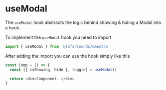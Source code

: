 # useModal

The `useModal` hook abstracts the logic behind showing & hiding a Modal into a hook.

To implement the `useModal` hook you need to import
```js
import { useModal } from '@sofarsounds/maestro'
```

After adding the import you can use the hook simply like this
```js
const Comp = () => {
  const [{ isShowing, hide }, toggle] = useModal()

  return <div>Component..</div>
}
```
